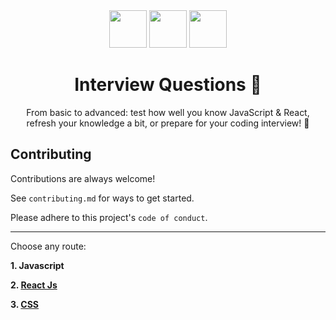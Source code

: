 <div align="center">
  <img height="60" src="https://img.icons8.com/color/344/javascript.png">
  <img height="60" src="https://img.icons8.com/ultraviolet/80/000000/react--v2.png"/>
  <img height="60" src="https://img.icons8.com/ultraviolet/80/000000/css--v2.png"/>
  <h1>Interview Questions 🚀</h1>

From basic to advanced: test how well you know JavaScript & React, refresh your knowledge a bit, or prepare for your coding interview! 💪

</div>

## Contributing

Contributions are always welcome!

See `contributing.md` for ways to get started.

Please adhere to this project's `code of conduct`.

---

Choose any route:

**1. <a href="https://github.com/sandeepkumardev/Interview-Questions/blob/master/Javascript.md" style="text-decoration: none">Javascript
</a>**

**2. <a href="https://github.com/sandeepkumardev/Interview-Questions/blob/master/React.md">
React Js
</a>**

**3. <a href="https://github.com/sandeepkumardev/Interview-Questions/blob/master/CSS.md">
CSS
</a>**
